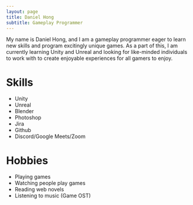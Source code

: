 ```yaml
---
layout: page
title: Daniel Hong
subtitle: Gameplay Programmer
---
```


My name is Daniel Hong, and I am a gameplay programmer eager to learn new skills and program excitingly unique games. As a part of this, I am currently learning Unity and Unreal and looking for like-minded individuals to work with to create enjoyable experiences for all gamers to enjoy.

# Skills
- Unity
- Unreal
- Blender
- Photoshop
- Jira
- Github
- Discord/Google Meets/Zoom

# Hobbies
- Playing games
- Watching people play games
- Reading web novels
- Listening to music (Game OST)